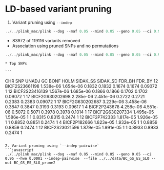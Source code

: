 # LD-based variant pruning
1. Variant pruning using `--indep`
```javascript
../../plink_mac/plink --dog --maf 0.05 --mind 0.05 --geno 0.05 --ci 0.95 --hwe 0.0001 --indep 50 5 10 --file ../../data/BC_GS_ES_SLO --out BC_GS_ES_SLO_prune1
```
  * 83972 of 119116 variants removed
  * Association using pruned SNPs and no permutations
  ```javascript
  ../../plink_mac/plink --dog --maf 0.05 --mind 0.05 --geno 0.05 --ci 0.95 --hwe 0.0001 --assoc --adjust --file ../../data/BC_GS_ES_SLO --out BC_GS_ES_SLO_as3
  ```
    * Top SNPs
    
    ```
  CHR               SNP      UNADJ         GC       BONF       HOLM   SIDAK_SS   SIDAK_SD     FDR_BH     FDR_BY
  12    BICF2S23661198  1.538e-06  1.654e-06     0.1832     0.1832     0.1674     0.1674    0.09072          1 
  12    BICF2S23416139  1.567e-06  1.685e-06     0.1866     0.1866     0.1702     0.1702    0.09072          1 
  17   BICF2G630202698  2.285e-06  2.451e-06     0.2722     0.2721     0.2383     0.2383    0.09072          1 
  17   BICF2G630202687  3.229e-06  3.458e-06     0.3847     0.3847     0.3193     0.3193    0.09617          1 
   4      BICF2P243678  4.258e-06  4.551e-06     0.5072     0.5071     0.3978     0.3978     0.1014          1 
  17   BICF2G630207334  1.495e-05  1.586e-05          1          1     0.8315     0.8315     0.2474          1 
  12      BICF2P742333  1.817e-05  1.926e-05          1          1     0.8852     0.8851     0.2474          1 
   4      BICF2P182666  1.823e-05  1.932e-05          1          1     0.8859     0.8859     0.2474          1 
  12    BICF2S23021596  1.879e-05  1.991e-05          1          1     0.8933     0.8933     0.2474          1 
  ```
  
2. Variant pruning using `--indep-pairwise`
```javascript
../../plink_mac/plink --dog --maf 0.05 --mind 0.05 --geno 0.05 --ci 0.95 --hwe 0.0001 --indep-pairwise  --file ../../data/BC_GS_ES_SLO --out BC_GS_ES_SLO_prune2
```
